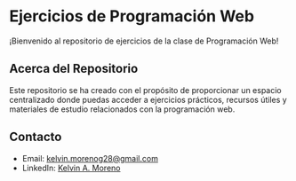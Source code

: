 # Ejercicios de Programación Web

¡Bienvenido al repositorio de ejercicios de la clase de Programación Web!

## Acerca del Repositorio

Este repositorio se ha creado con el propósito de proporcionar un espacio centralizado donde puedas acceder a ejercicios prácticos, recursos útiles y materiales de estudio relacionados con la programación web.

## Contacto
- Email: kelvin.morenog28@gmail.com
- LinkedIn: [Kelvin A. Moreno](#)
